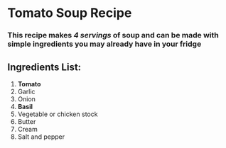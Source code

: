 # Tomato Soup Recipe
### This recipe makes ***4 servings*** of soup and can be made with simple ingredients you may already have in your fridge

## Ingredients List:

1. **Tomato**
2. Garlic
3. Onion
4. **Basil**
5. Vegetable or chicken stock
6. Butter
7. Cream
8. Salt and pepper